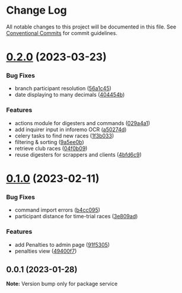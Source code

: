 # Change Log

All notable changes to this project will be documented in this file.
See [Conventional Commits](https://conventionalcommits.org) for commit guidelines.

# [0.2.0](https://github.com/iagocanalejas/r4l/compare/v0.1.0...v0.2.0) (2023-03-23)


### Bug Fixes

* branch participant resolution ([56a1c45](https://github.com/iagocanalejas/r4l/commit/56a1c45351a80e8d6fa80a64c8c11b819a3ea017))
* date displaying to many decimals ([404454b](https://github.com/iagocanalejas/r4l/commit/404454b29f29648bad4bc7f097f2f2d51d455df1))


### Features

* actions module for digesters and commands ([029a4a1](https://github.com/iagocanalejas/r4l/commit/029a4a139e1513fdd1f3d8a04c823ab53b348f0a))
* add inquirer input in inforemo OCR ([a50274d](https://github.com/iagocanalejas/r4l/commit/a50274da18db9fc9a089fc4d862a3f4b09877b59))
* celery tasks to find new races ([1f3b033](https://github.com/iagocanalejas/r4l/commit/1f3b03352f34133fe203e74a6ee30d5d201b41af))
* filtering & sorting ([9a5ee0b](https://github.com/iagocanalejas/r4l/commit/9a5ee0b8139cdf14fd73b7c23b9671bba51d266d))
* retrieve club races ([04f0b09](https://github.com/iagocanalejas/r4l/commit/04f0b091554e8732fa2cc7efa4df9f6f652083b7))
* reuse digesters for scrappers and clients ([4bfd6c9](https://github.com/iagocanalejas/r4l/commit/4bfd6c9756885a4b1277dd514bffafa7ffac372b))





# [0.1.0](https://github.com/iagocanalejas/r4l/compare/v0.0.1...v0.1.0) (2023-02-11)


### Bug Fixes

* command import errors ([b4cc095](https://github.com/iagocanalejas/r4l/commit/b4cc0957a1d1545e3b120eb92af5ae20ef0e42fb))
* participant distance for time-trial races ([3e809ad](https://github.com/iagocanalejas/r4l/commit/3e809adc9b2e7c76f52d0f6db3c61963b590e930))


### Features

* add Penalties to admin page ([91f5305](https://github.com/iagocanalejas/r4l/commit/91f5305e8ce6eec50d1081c797a18384efa1e6c3))
* penalties view ([49400f7](https://github.com/iagocanalejas/r4l/commit/49400f7f1282c3066f1342128dd383313a50b58f))





## 0.0.1 (2023-01-28)

**Note:** Version bump only for package service
